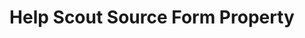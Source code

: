 ---
# -------------------------- #
#     USING THIS TEMPLATE    #
# -------------------------- #

## NEED HELP USING THIS TEMPLATE? SEE:
## https://docs-about-stitch-docs.netlify.com/reference/connect-templates/destination-form-property/
## FOR INSTRUCTIONS & REFERENCE INFO


# -------------------------- #
#        CONTENT TYPE        #
# -------------------------- #

product-type: "connect"
content-type: "api-form"
form-type: "source"
key: "source-form-properties-helpscout-object"


# -------------------------- #
#        OBJECT INFO         #
# -------------------------- #

title: "Help Scout Source Form Property"
api-type: "platform.helpscout"
display-name: "Help Scout"

source-type: "saas"
docs-name: "helpscout"

# -------------------------- #
#      OBJECT ATTRIBUTES     #
# -------------------------- #

uses-start-date: true
---